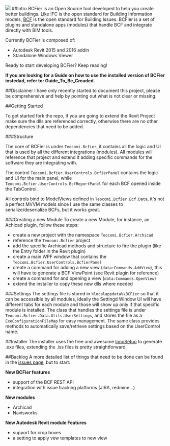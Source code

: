 ![]({{site.baseurl}}/Assets/bcfier-text.png)
##Intro
BCFier is an Open Source tool developed to help you create better buildings. 
Like IFC is the open standard for Building Information models, [BCF](http://www.buildingsmart-tech.org/specifications/bcf-releases) is the open standard for Building Issues. BCFier is a set of plugins and standalone apps (modules) that handle BCF and integrate directly with BIM tools.

Currently BCFier is composed of:
- Autodesk Revit 2015 and 2016 addin
- Standalone Windows Viewer

Ready to start developing BCFier? Keep reading!

**If you are looking for a Guide on how to use the installed version of BCFier instedad, refer to: Guide_To_Be_Creaded.**

##Disclaimer
I have only recently started to document this project, please be comprehensive and help by pointing out what is not clear or missing.

##Getting Started

To get started fork the repo, if you are going to extend the Revit Project make sure the dlls are referenced correctly, otherwise there are no other dependencies that need to be added. 

###Structure

The core of BCFier is under `Teocomi.Bcfier`, it contains all the logic and UI that is used by all the different integrations (modules). All modules will reference that project and extend it adding specific commands for the software they are integrating with.

The control `Teocomi.Bcfier.UserControls.BcfierPanel` contains the logic and UI for the main panel, while `Teocomi.Bcfier.UserControls.BcfReportPanel` for each BCF opened inside the TabControl.

All controls bind to ModelViews defined in `Teocomi.Bcfier.Bcf.Data`, it's not a perfect MVVM models since I use the same classes to serialize/deserialize BCFs, but it works great.

###Creating a new Module
To create a new Module, for instance, an Achicad plugin, follow these steps:
- create a new project with the namespace `Teocomi.Bcfier.Archicad`
- reference the `Teocomi.Bcfier` project
- add the specific Archicad methods and structure to fire the plugin (like the Entry folder in the Revit plugin)
- create a main WPF window that contains the `Teocomi.Bcfier.UserControls.BcfierPanel`
- create a command for adding a new view (`data:Commands.AddView`), this will have to generate a BCF ViewPoint (see Revit plugin for reference)
- create a command for and opening a view (`data:Commands.OpenView`)
- extend the installer to copy these new dlls where needed

###Settings
The settings file is stored in `%localappdata%\BCFier` so that it can be accessible by all modules, ideally the Settingd Window UI will have different tabs for each module and those will show up only if that specific module is installed.
The class that handles the settings file is under `Teocomi.Bcfier.Data.Utils.UserSettings`, and stores the file as a `ExeConfigurationFileMap` for easy management. The same class provides methods to automatically save/retrieve settings based on the UserControl name.

##Installer
The installer uses the free and awesome [InnoSetup](http://www.jrsoftware.org/isinfo.php) to generate .exe files, extending the .iss files is pretty straightforward.

##Backlog
A more detailed list of things that need to be done can be found in the [issues page](https://github.com/teocomi/BCFier/issues), but to start:

**New BCFier features**
- support of the BCF REST API
- integration with issue tracking platforms (JIRA, redmine...)

**New modules**
- Archicad
- Navisworks

**New Autodesk Revit module Features**
- support for crop boxes
- a setting to apply vew templates to new view




